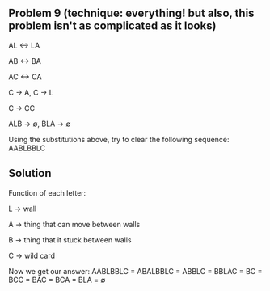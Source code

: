 ## Problem 9 (technique: everything! but also, this problem isn't as complicated as it looks)

  AL <-> LA
  
  AB <-> BA
  
  AC <-> CA
  
  C -> A, C -> L
  
  C -> CC
  
  ALB -> ∅, BLA -> ∅

Using the substitutions above, try to clear the following sequence:
AABLBBLC

## Solution

Function of each letter:

L -> wall

A -> thing that can move between walls

B -> thing that it stuck between walls

C -> wild card

Now we get our answer: AABLBBLC = ABALBBLC = ABBLC = BBLAC = BC = BCC = BAC = BCA = BLA = ∅

